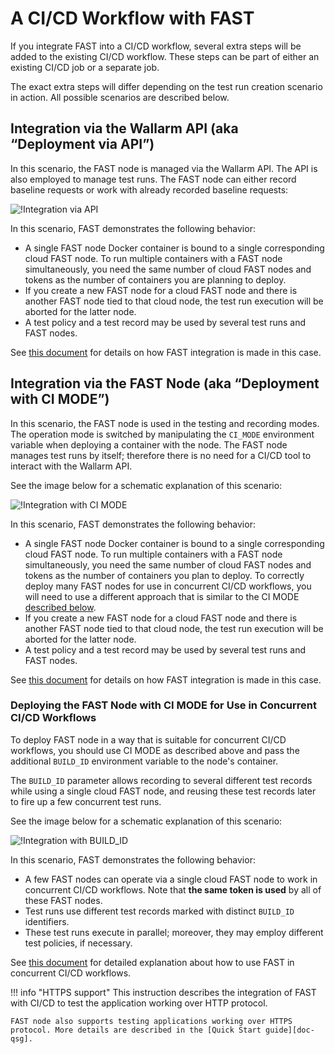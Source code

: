 [doc-integration-api]:          integration-overview-api.md
[doc-integration-ci-mode]:      integration-overview-ci-mode.md
[doc-concurrent-pipelines]:     ci-mode-concurrent-pipelines.md

[img-api-mode]:                 ../../images/fast/poc/en/integration-overview/api-mode-common.png
[img-ci-mode]:                  ../../images/fast/poc/en/integration-overview/ci-mode-common.png
[img-ci-mode-build-id]:         ../../images/fast/poc/en/integration-overview/ci-build-id-common.png

[anchor-build-id]:              #deploying-fast-node-with-ci-mode-for-use-in-concurrent-cicd-workflows

[doc-qsg]:              ../qsg/deployment-options.md

#   A CI/CD Workflow with FAST

If you integrate FAST into a CI/CD workflow, several extra steps will be added to the existing CI/CD workflow. These steps can be part of either an existing CI/CD job or a separate job.   

The exact extra steps will differ depending on the test run creation scenario in action. All possible scenarios are described below.

##  Integration via the Wallarm API (aka “Deployment via API”)

In this scenario, the FAST node is managed via the Wallarm API. The API is also employed to manage test runs. The FAST node can either record baseline requests or work with already recorded baseline requests:
    
![!Integration via API][img-api-mode] 

In this scenario, FAST demonstrates the following behavior:
* A single FAST node Docker container is bound to a single corresponding cloud FAST node. To run multiple containers with a FAST node simultaneously, you need the same number of cloud FAST nodes and tokens as the number of containers you are planning to deploy.
* If you create a new FAST node for a cloud FAST node and there is another FAST node tied to that cloud node, the test run execution will be aborted for the latter node.
* A test policy and a test record may be used by several test runs and FAST nodes.
    
See [this document][doc-integration-api] for details on how FAST integration is made in this case. 

##  Integration via the FAST Node (aka “Deployment with CI MODE”)

In this scenario, the FAST node is used in the testing and recording modes. The operation mode is switched by manipulating the `CI_MODE` environment variable when deploying a container with the node. The FAST node manages test runs by itself; therefore there is no need for a CI/CD tool to interact with the Wallarm API.

See the image below for a schematic explanation of this scenario:

![!Integration with CI MODE][img-ci-mode]

In this scenario, FAST demonstrates the following behavior:
* A single FAST node Docker container is bound to a single corresponding cloud FAST node. To run multiple containers with a FAST node simultaneously, you need the same number of cloud FAST nodes and tokens as the number of containers you plan to deploy.
    To correctly deploy many FAST nodes for use in concurrent CI/CD workflows, you will need to use a different approach that is similar to the CI MODE [described below][anchor-build-id].
* If you create a new FAST node for a cloud FAST node and there is another FAST node tied to that cloud node, the test run execution will be aborted for the latter node.
* A test policy and a test record may be used by several test runs and FAST nodes.

See [this document][doc-integration-ci-mode] for details on how FAST integration is made in this case. 
    

### Deploying the FAST Node with CI MODE for Use in Concurrent CI/CD Workflows

To deploy FAST node in a way that is suitable for concurrent CI/CD workflows, you should use CI MODE as described above and pass the additional `BUILD_ID` environment variable to the node's container.

The `BUILD_ID` parameter allows recording to several different test records while using a single cloud FAST node, and reusing these test records later to fire up a few concurrent test runs.

See the image below for a schematic explanation of this scenario:

![!Integration with BUILD_ID][img-ci-mode-build-id]

In this scenario, FAST demonstrates the following behavior:
* A few FAST nodes can operate via a single cloud FAST node to work in concurrent CI/CD workflows. Note that **the same token is used** by all of these FAST nodes.
* Test runs use different test records marked with distinct `BUILD_ID` identifiers.
* These test runs execute in parallel; moreover, they may employ different test policies, if necessary.

See [this document][doc-concurrent-pipelines] for detailed explanation about how to use FAST in concurrent CI/CD workflows.


!!! info "HTTPS support"
    This instruction describes the integration of FAST with CI/CD to test the application working over HTTP protocol.
    
    FAST node also supports testing applications working over HTTPS protocol. More details are described in the [Quick Start guide][doc-qsg].
